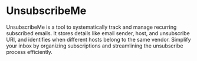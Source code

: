 # UnsubscribeMe
UnsubscribeMe is a tool to systematically track and manage recurring subscribed emails. It stores details like email sender, host, and unsubscribe URI, and identifies when different hosts belong to the same vendor. Simplify your inbox by organizing subscriptions and streamlining the unsubscribe process efficiently.
